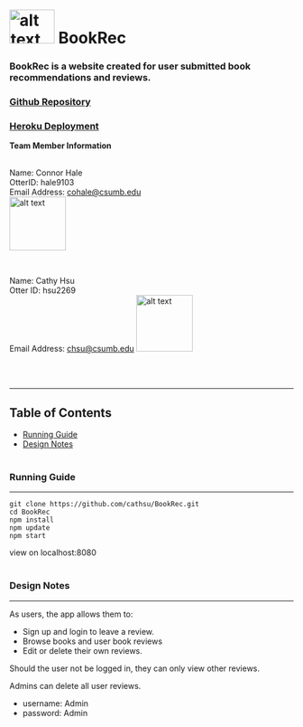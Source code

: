 # <img src="https://raw.githubusercontent.com/cathsu/BookRec/master/public/img/icon.png" alt="alt text" width="80" height="60"> BookRec 
  
### BookRec is a website created for user submitted book recommendations and reviews.
### [Github Repository](https://github.com/cathsu/BookRec)
### [Heroku Deployment](https://bookrec-336.herokuapp.com)
**Team Member Information**  <br><br>

Name: Connor Hale  
OtterID: hale9103  
Email Address: cohale@csumb.edu  
<img src="https://i.imgur.com/N5UN0u9.jpg" alt="alt text" width="100" height="95">

<br>

Name: Cathy Hsu    
Otter ID: hsu2269   
Email Address: chsu@csumb.edu
<img src="https://avatars1.githubusercontent.com/u/45910556?s=400&u=9153a8a4be63a1f5619a6f382efa20421557c4ab&v=4" alt="alt text" width="100" height="100">

<br><br>

-----
## Table of Contents
* [Running Guide](#running-guide)
* [Design Notes](#design-notes)
<br><br>

### Running Guide
-----
```
git clone https://github.com/cathsu/BookRec.git  
cd BookRec  
npm install  
npm update  
npm start
```
view on localhost:8080
<br><br>

### Design Notes
-----
As users, the app allows them to:  
  * Sign up and login to leave a review. 
  * Browse books and user book reviews
  * Edit or delete their own reviews.

Should the user not be logged in, they can only view other reviews. 

Admins can delete all user reviews. 
  * username: Admin
  * password: Admin
<br><br>
